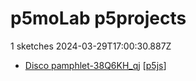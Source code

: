 # p5moLab p5projects
1 sketches 2024-03-29T17:00:30.887Z

- [Disco pamphlet-38Q6KH\_qj](./p5projects/Disco%20pamphlet-38Q6KH_qj) [[p5js](https://editor.p5js.org/p5moLab/sketches/38Q6KH_qj)]